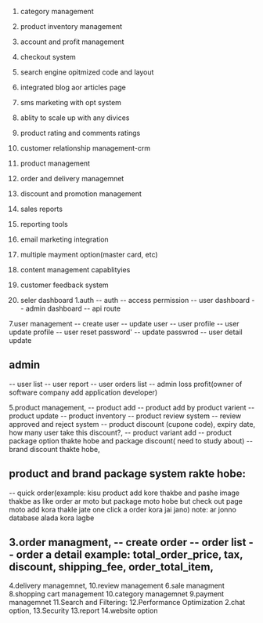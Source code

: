 <!-- important feature:  -->

1. category management
2. product inventory management
3. account and profit management
4. checkout system
5. search engine opitmized code and layout
6. integrated blog aor articles page
7. sms marketing with opt system
8. ablity to scale up with any divices
9. product rating and comments ratings
10. customer relationship management-crm
11. product management
12. order and delivery managemnet
13. discount and promotion management
14. sales reports
15. reporting tools
16. email marketing integration
17. multiple mayment option(master card, etc)
18. content management capablityies
19. customer feedback system

20. seler dashboard
    1.auth
    -- auth
    -- access permission
    -- user dashboard
    -- admin dashboard
    -- api route

7.user management
-- create user
-- update user
-- user profile
-- user update profile
-- user reset password'
-- update passwrod
-- user detail update

<!-- ## vendor
 -- vendor can create category, brand, product add but approve korbe admin
 -- report of vendor, loss profit, vendor can be own order handle -->

## admin

-- user list
-- user report
-- user orders list
-- admin loss profit(owner of software company add application developer)

5.product management,
-- product add
-- product add by product varient
-- product update
-- product inventory
-- product review system
-- review approved and reject system
-- product discount (cupone code), expiry date, how many user take this discount?,
-- product variant add
-- product package option thakte hobe and package discount( need to study about)
-- brand discount thakte hobe,

## product and brand package system rakte hobe:

-- quick order(example: kisu product add kore thakbe and pashe image thakbe as like order ar moto but package moto hobe but check out page moto add kora thakle jate one click a order kora jai jano) note: ar jonno database alada kora lagbe

3.order managment,
-- create order
-- order list
-- order a detail example: total_order_price, tax, discount, shipping_fee, order_total_item,
--
4.delivery managemnet,
10.review management
6.sale managment
8.shopping cart management
10.category managemnet
9.payment managemnet
11.Search and Filtering:
12.Performance Optimization
2.chat option,
13.Security
13.report
14.website option
